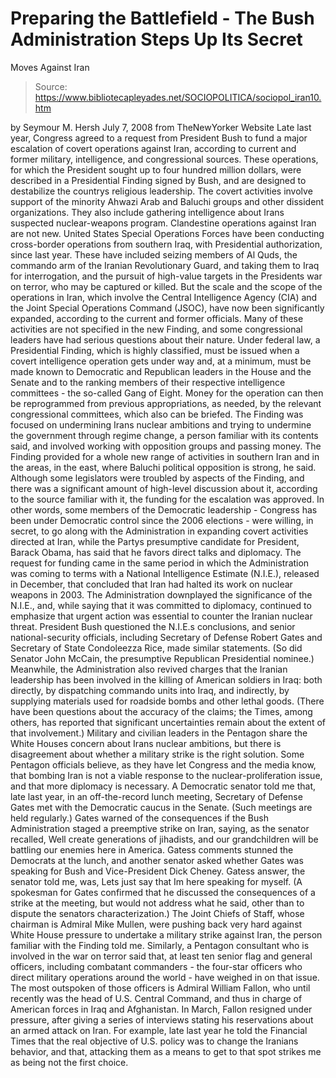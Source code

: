 # Preparing the Battlefield - The Bush Administration Steps Up Its Secret 
Moves Against Iran

> Source: https://www.bibliotecapleyades.net/SOCIOPOLITICA/sociopol_iran10.htm

by Seymour M. Hersh
July 7, 2008
from
TheNewYorker Website
Late last year, Congress agreed to a request
from President Bush to fund a major escalation of covert operations
against Iran, according to current and former military, intelligence, and
congressional sources.
These operations, for which the President sought up
to four hundred million dollars, were described in a Presidential Finding
signed by Bush, and are designed to destabilize the countrys religious
leadership.
The covert activities involve support of the
minority Ahwazi Arab and Baluchi groups and other dissident
organizations. They also include gathering intelligence about Irans
suspected nuclear-weapons program.
Clandestine operations against Iran are not new.
United States Special Operations Forces
have been conducting cross-border operations from southern Iraq, with
Presidential authorization, since last year. These have included seizing
members of Al Quds, the commando arm of the Iranian Revolutionary Guard, and
taking them to Iraq for interrogation, and the pursuit of high-value
targets in the Presidents war on terror, who may be captured or killed.
But the scale and the scope of the operations in
Iran, which involve the Central Intelligence Agency (CIA) and
the Joint Special Operations Command (JSOC), have now been
significantly expanded, according to the current and former officials. Many
of these activities are not specified in the new Finding, and some
congressional leaders have had serious questions about their nature.
Under federal law, a Presidential Finding, which is highly classified, must
be issued when a covert intelligence operation gets under way and, at a
minimum, must be made known to Democratic and Republican leaders in the
House and the Senate and to the ranking members of their respective
intelligence committees - the so-called Gang of Eight.
Money for the operation can then be reprogrammed
from previous appropriations, as needed, by the relevant congressional
committees, which also can be briefed.
The Finding was focused on undermining
Irans nuclear ambitions and trying to undermine the government through
regime change, a person familiar with its contents said, and involved
working with opposition groups and passing money.
The Finding provided for a whole new range of
activities in southern Iran and in the areas, in the east, where Baluchi
political opposition is strong, he said.
Although some legislators were troubled by aspects of the Finding, and
there was a significant amount of high-level discussion about it,
according to the source familiar with it, the funding for the escalation was
approved.
In other words, some members of the Democratic
leadership - Congress has been under Democratic control since the 2006
elections - were willing, in secret, to go along with the Administration in
expanding covert activities directed at Iran, while the Partys presumptive
candidate for President, Barack Obama, has said that he favors direct
talks and diplomacy.
The request for funding came in the same period in which the Administration
was coming to terms with a National Intelligence Estimate (N.I.E.),
released in December, that concluded that Iran had halted its work on
nuclear weapons in 2003.
The Administration downplayed the significance of
the N.I.E., and, while saying that it was committed to diplomacy, continued
to emphasize that urgent action was essential to counter the Iranian nuclear
threat.
President Bush questioned the N.I.E.s
conclusions, and senior national-security officials, including Secretary of
Defense Robert Gates and Secretary of State Condoleezza Rice,
made similar statements. (So did Senator John McCain, the presumptive
Republican Presidential nominee.)
Meanwhile, the Administration also revived
charges that the Iranian leadership has been involved in the killing of
American soldiers in Iraq: both directly, by dispatching commando units into
Iraq, and indirectly, by supplying materials used for roadside bombs and
other lethal goods.
(There have been questions about the accuracy of the
claims; the Times, among others, has reported that significant
uncertainties remain about the extent of that involvement.)
Military and civilian leaders in the Pentagon share the White Houses
concern about Irans nuclear ambitions, but there is disagreement about
whether a military strike is the right solution. Some Pentagon officials
believe, as they have let Congress and the media know, that bombing Iran is
not a viable response to the nuclear-proliferation issue, and that more
diplomacy is necessary.
A Democratic senator told me that, late last year, in an off-the-record
lunch meeting, Secretary of Defense Gates met with the Democratic caucus in
the Senate. (Such meetings are held regularly.)
Gates warned of the consequences if the Bush
Administration staged a preemptive strike on Iran, saying, as the senator
recalled,
Well create generations of jihadists, and
our grandchildren will be battling our enemies here in America.
Gatess comments stunned the Democrats at the
lunch, and another senator asked whether Gates was speaking for Bush and
Vice-President Dick Cheney.
Gatess answer, the senator told me, was,
Lets just say that Im here speaking for
myself.
(A spokesman for Gates confirmed that he
discussed the consequences of a strike at the meeting, but would not address
what he said, other than to dispute the senators characterization.)
The Joint Chiefs of Staff, whose chairman is Admiral Mike Mullen,
were pushing back very hard against White House pressure to undertake a
military strike against Iran, the person familiar with the Finding told me.
Similarly, a Pentagon consultant who is involved in the war on terror said
that,
at least ten senior flag and general
officers, including combatant commanders - the four-star officers who
direct military operations around the world - have weighed in on that
issue.
The most outspoken of those officers is Admiral
William Fallon, who until recently was the head of U.S. Central
Command, and thus in charge of American forces in Iraq and Afghanistan. In
March, Fallon resigned under pressure, after giving a series of interviews
stating his reservations about an armed attack on Iran.
For example, late last year he told the
Financial Times that the real objective of U.S. policy was to change
the Iranians behavior, and that,
attacking them as a means to get to that
spot strikes me as being not the first choice.
